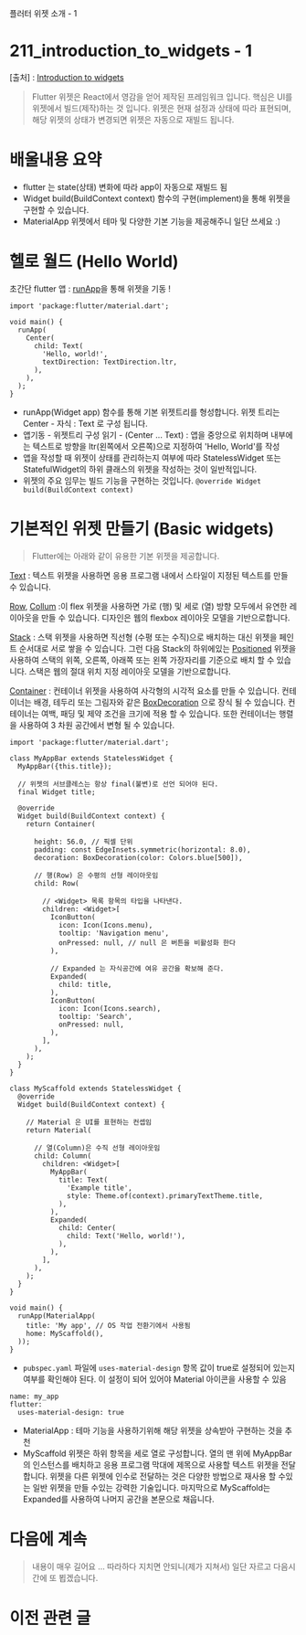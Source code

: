 플러터 위젯 소개 - 1

# 211_introduction_to_widgets - 1

[출처] : [Introduction to widgets](https://flutter.io/docs/development/ui/widgets-intro)

> Flutter 위젯은 React에서 영감을 얻어 제작된 프레임워크 입니다. 핵심은 UI를 위젯에서 빌드(제작)하는 것 입니다. 위젯은 현재 설정과 상태에 따라 표현되며, 해당 위젯의 상태가 변경되면 위젯은 자동으로 재빌드 됩니다.

# 배울내용 요약

* flutter 는 state(상태) 변화에 따라 app이 자동으로 재빌드 됨
* Widget build(BuildContext context) 함수의 구현(implement)을 통해 위젯을 구현할 수 있습니다.
* MaterialApp 위젯에서 테마 및 다양한 기본 기능을 제공해주니 일단 쓰세요 :) 


# 헬로 월드 (Hello World)

초간단 flutter 앱 : [runApp](https://docs.flutter.io/flutter/widgets/runApp.html)을 통해 위젯을 기동 !

```
import 'package:flutter/material.dart';

void main() {
  runApp(
    Center(
      child: Text(
        'Hello, world!',
        textDirection: TextDirection.ltr,
      ),
    ),
  );
}
```

* runApp(Widget app) 함수를 통해 기본 위젯트리를 형성합니다. 위젯 트리는 Center - 자식 : Text 로 구성 됩니다.
* 앱기동 - 위젯트리 구성 읽기 - (Center ... Text) : 앱을 중앙으로 위치하며 내부에는 텍스트로 방향을 ltr(왼쪽에서 오른쪽)으로 지정하여 'Hello, World'를 작성
* 앱을 작성할 때 위젯이 상태를 관리하는지 여부에 따라 StatelessWidget 또는 StatefulWidget의 하위 클래스의 위젯을 작성하는 것이 일반적입니다. 
* 위젯의 주요 임무는 빌드 기능을 구현하는 것입니다. `@override Widget build(BuildContext context)`

# 기본적인 위젯 만들기 (Basic widgets)

> Flutter에는 아래와 같이 유용한 기본 위젯을 제공합니다.

[Text](https://docs.flutter.io/flutter/widgets/Text-class.html) : 텍스트 위젯을 사용하면 응용 프로그램 내에서 스타일이 지정된 텍스트를 만들 수 있습니다.

[Row](https://docs.flutter.io/flutter/widgets/Row-class.html), [Collum](https://docs.flutter.io/flutter/widgets/Column-class.html) :이 flex 위젯을 사용하면 가로 (행) 및 세로 (열) 방향 모두에서 유연한 레이아웃을 만들 수 있습니다. 디자인은 웹의 flexbox 레이아웃 모델을 기반으로합니다.

[Stack](https://docs.flutter.io/flutter/widgets/Stack-class.html) : 스택 위젯을 사용하면 직선형 (수평 또는 수직)으로 배치하는 대신 위젯을 페인트 순서대로 서로 쌓을 수 있습니다. 그런 다음 Stack의 하위에있는 [Positioned](https://docs.flutter.io/flutter/widgets/Positioned-class.html) 위젯을 사용하여 스택의 위쪽, 오른쪽, 아래쪽 또는 왼쪽 가장자리를 기준으로 배치 할 수 있습니다. 스택은 웹의 절대 위치 지정 레이아웃 모델을 기반으로합니다.

[Container](https://docs.flutter.io/flutter/widgets/Container-class.html) : 컨테이너 위젯을 사용하여 사각형의 시각적 요소를 만들 수 있습니다. 컨테이너는 배경, 테두리 또는 그림자와 같은 [BoxDecoration](https://docs.flutter.io/flutter/painting/BoxDecoration-class.html) 으로 장식 될 수 있습니다. 컨테이너는 여백, 패딩 및 제약 조건을 크기에 적용 할 수 있습니다. 또한 컨테이너는 행렬을 사용하여 3 차원 공간에서 변형 될 수 있습니다.

```
import 'package:flutter/material.dart';

class MyAppBar extends StatelessWidget {
  MyAppBar({this.title});

  // 위젯의 서브클레스는 항상 final(불변)로 선언 되어야 된다.
  final Widget title;

  @override
  Widget build(BuildContext context) {
    return Container(

      height: 56.0, // 픽셀 단위
      padding: const EdgeInsets.symmetric(horizontal: 8.0),
      decoration: BoxDecoration(color: Colors.blue[500]),
      
      // 행(Row) 은 수평의 선형 레이아웃임
      child: Row(

        // <Widget> 목록 항목의 타입을 나타낸다.
        children: <Widget>[
          IconButton(
            icon: Icon(Icons.menu),
            tooltip: 'Navigation menu',
            onPressed: null, // null 은 버튼을 비활성화 한다
          ),

          // Expanded 는 자식공간에 여유 공간을 확보해 준다.
          Expanded(
            child: title,
          ),
          IconButton(
            icon: Icon(Icons.search),
            tooltip: 'Search',
            onPressed: null,
          ),
        ],
      ),
    );
  }
}

class MyScaffold extends StatelessWidget {
  @override
  Widget build(BuildContext context) {

    // Material 은 UI를 표현하는 컨셉임
    return Material(

      // 열(Column)은 수직 선형 레이아웃임 
      child: Column(
        children: <Widget>[
          MyAppBar(
            title: Text(
              'Example title',
              style: Theme.of(context).primaryTextTheme.title,
            ),
          ),
          Expanded(
            child: Center(
              child: Text('Hello, world!'),
            ),
          ),
        ],
      ),
    );
  }
}

void main() {
  runApp(MaterialApp(
    title: 'My app', // OS 작업 전환기에서 사용됨
    home: MyScaffold(),
  ));
}
```

* `pubspec.yaml` 파일에 `uses-material-design` 항목 값이 true로 설정되어 있는지 여부를 확인해야 된다. 이 설정이 되어 있어야 Material 아이콘을 사용할 수 있음

```
name: my_app
flutter:
  uses-material-design: true
```

* MaterialApp : 테마 기능을 사용하기위해 해당 위젯을 상속받아 구현하는 것을 추천
* MyScaffold 위젯은 하위 항목을 세로 열로 구성합니다. 열의 맨 위에 MyAppBar의 인스턴스를 배치하고 응용 프로그램 막대에 제목으로 사용할 텍스트 위젯을 전달합니다. 위젯을 다른 위젯에 인수로 전달하는 것은 다양한 방법으로 재사용 할 수있는 일반 위젯을 만들 수있는 강력한 기술입니다. 마지막으로 MyScaffold는 Expanded를 사용하여 나머지 공간을 본문으로 채웁니다.

# 다음에 계속

> 내용이 매우 길어요 ... 따라하다 지치면 안되니(제가 지쳐서) 일단 자르고 다음시간에 또 뵙겠습니다.

# 이전 관련 글